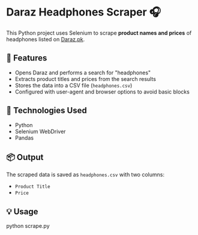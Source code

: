# Daraz Headphones Scraper 🎧

This Python project uses Selenium to scrape **product names and prices** of headphones listed on [Daraz.pk](https://www.daraz.pk).

## 🚀 Features
- Opens Daraz and performs a search for "headphones"
- Extracts product titles and prices from the search results
- Stores the data into a CSV file (`headphones.csv`)
- Configured with user-agent and browser options to avoid basic blocks

## 🧰 Technologies Used
- Python
- Selenium WebDriver
- Pandas

## 📦 Output
The scraped data is saved as `headphones.csv` with two columns:
- `Product Title`
- `Price`

## 💡 Usage
python scrape.py
